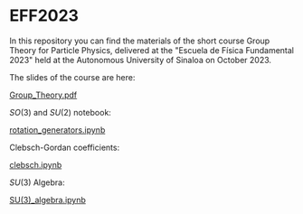 # EFF2023

In this repository you can find the materials of the short course Group Theory for Particle Physics, delivered at the "Escuela de Física Fundamental 2023" held at the Autonomous University of Sinaloa on October 2023.

The slides of the course are here:

[Group_Theory.pdf](https://github.com/Vaquera-Araujo/EFF2023/blob/main/Group_Theory.pdf)

$SO(3)$ and $SU(2)$ notebook:

[rotation_generators.ipynb](https://github.com/Vaquera-Araujo/EFF2023/blob/main/rotation_generators.ipynb)

Clebsch-Gordan coefficients:

[clebsch.ipynb](https://github.com/Vaquera-Araujo/EFF2023/blob/main/clebsch.ipynb)

$SU(3)$ Algebra:

[SU(3)_algebra.ipynb](https://github.com/Vaquera-Araujo/EFF2023/blob/main/SU(3)_algebra.ipynb)

